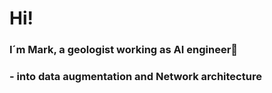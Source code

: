 # Hi!
### I´m Mark, a geologist working as AI engineer🤗
  ### - into data augmentation and Network architecture
